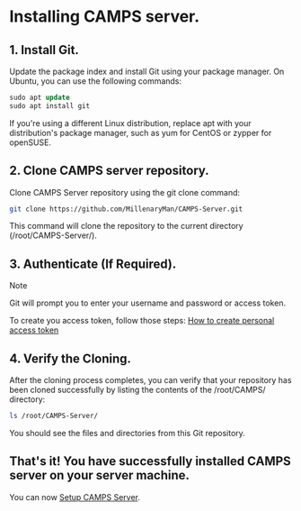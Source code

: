 # Installing CAMPS server.

## 1. Install Git.
Update the package index and install Git using your package manager. On Ubuntu, you can use the following commands:
```sql
sudo apt update
sudo apt install git
```
If you're using a different Linux distribution, replace apt with your distribution's package manager, such as yum for CentOS or zypper for openSUSE.

## 2. Clone CAMPS server repository.
Clone CAMPS Server repository using the git clone command:
```bash
git clone https://github.com/MillenaryMan/CAMPS-Server.git
```
This command will clone the repository to the current directory (/root/CAMPS-Server/).

## 3. Authenticate (If Required).
> [!NOTE]
> Git will prompt you to enter your username and password or access token.
> 
> To create you access token, follow those steps: [How to create personal access token](https://docs.github.com/en/authentication/keeping-your-account-and-data-secure/managing-your-personal-access-tokens)

## 4. Verify the Cloning.
After the cloning process completes, you can verify that your repository has been cloned successfully by listing the contents of the /root/CAMPS/ directory:
```bash
ls /root/CAMPS-Server/
```
You should see the files and directories from this Git repository.

## That's it! You have successfully installed CAMPS server on your server machine. 
You can now [Setup CAMPS Server](https://github.com/MillenaryMan/CAMPS-Server/blob/main/Setup%20Server.md).
